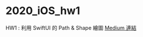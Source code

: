 # 2020_iOS_hw1
HW1 : 利用 SwiftUI 的 Path & Shape 繪圖
[Medium 連結](https://medium.com/%E6%B5%B7%E5%A4%A7-ios-app-%E7%A8%8B%E5%BC%8F%E8%A8%AD%E8%A8%88/swift-ui-%E7%B9%AA%E5%9C%96%E7%B7%B4%E7%BF%92-%E8%A0%9F%E7%AD%86%E5%B0%8F%E6%96%B0-e86847d89c16)
